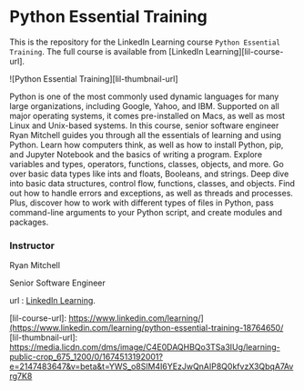 # Python Essential Training
This is the repository for the LinkedIn Learning course `Python Essential Training`. The full course is available from [LinkedIn Learning][lil-course-url].

![Python Essential Training][lil-thumbnail-url] 

Python is one of the most commonly used dynamic languages for many large organizations, including Google, Yahoo, and IBM. Supported on all major operating systems, it comes pre-installed on Macs, as well as most Linux and Unix-based systems. In this course, senior software engineer Ryan Mitchell guides you through all the essentials of learning and using Python. Learn how computers think, as well as how to install Python, pip, and Jupyter Notebook and the basics of writing a program. Explore variables and types, operators, functions, classes, objects, and more. Go over basic data types like ints and floats, Booleans, and strings. Deep dive into basic data structures, control flow, functions, classes, and objects. Find out how to handle errors and exceptions, as well as threads and processes. Plus, discover how to work with different types of files in Python, pass command-line arguments to your Python script, and create modules and packages.

### Instructor

Ryan Mitchell 
                            
Senior Software Engineer

url :  [LinkedIn Learning](https://www.linkedin.com/learning/instructors/ryan-mitchell).

[lil-course-url]: https://www.linkedin.com/learning/](https://www.linkedin.com/learning/python-essential-training-18764650/
[lil-thumbnail-url]: https://media.licdn.com/dms/image/C4E0DAQHBQo3TSa3IUg/learning-public-crop_675_1200/0/1674513192001?e=2147483647&v=beta&t=YWS_o8SlM4I6YEzJwQnAIP8Q0kfvzX3QbqA7Avrg7K8


